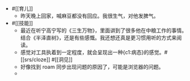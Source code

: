 - #[[育儿]]
    - 昨天晚上回家，喊麻豆都没有回应。我很生气，对他发脾气。
- #[[技能]]
    - 最近在听宁高宁写的《三生万物》，里面讲到了很多他在中粮工作的事情。结合《半泽直树》，还是有些感慨。我还想还真是更习惯用听的方式来阅读。
    - 感觉对工具执着到一定程度，就会呈现出一种{c1:病态}的感觉。#[[srs/cloze]]  #[[洞见]]
    - 好像找到 roam 同步出现问题的原因了，可能是浏览器的问题。
    - 
